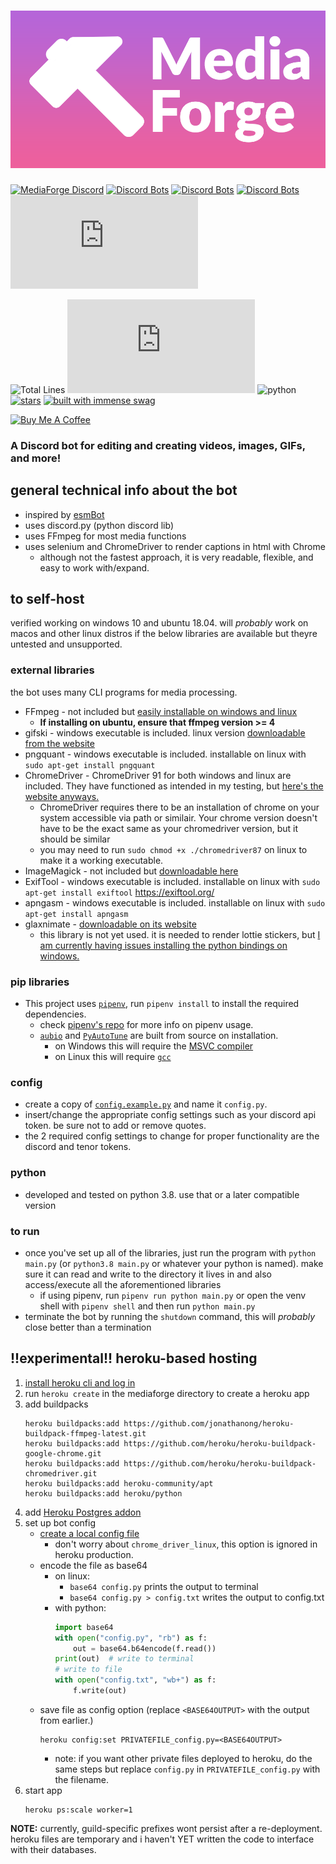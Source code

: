 # ![MediaForge](media/banner.png)

[![MediaForge Discord](https://discordapp.com/api/guilds/803788965215338546/widget.png)](https://discord.gg/xwWjgyVqBz)
[![Discord Bots](https://top.gg/api/widget/status/780570413767983122.svg)](https://top.gg/bot/780570413767983122)
[![Discord Bots](https://top.gg/api/widget/servers/780570413767983122.svg)](https://top.gg/bot/780570413767983122)
[![Discord Bots](https://top.gg/api/widget/upvotes/780570413767983122.svg)](https://top.gg/bot/780570413767983122/vote)
[![uptime](https://app.statuscake.com/button/index.php?Track=6022597&Design=6)](https://uptime.statuscake.com/?TestID=JyWrfGfIjT)

![Total Lines](https://img.shields.io/tokei/lines/github/HexCodeFFF/mediaforge)
![discord.py](https://img.shields.io/github/pipenv/locked/dependency-version/HexCodeFFF/mediaforge/discord.py)
![python](https://img.shields.io/github/pipenv/locked/python-version/HexCodeFFF/mediaforge)
[![stars](https://img.shields.io/github/stars/HexCodeFFF/mediaforge?style=social)](https://github.com/HexCodeFFF/mediaforge/stargazers)
[![built with immense swag](https://img.shields.io/static/v1?label=built+with&message=immense+swag&color=D262BA)](https://knowyourmeme.com/memes/trollface)

<a href="https://www.buymeacoffee.com/reticivis" target="_blank"><img src="https://cdn.buymeacoffee.com/buttons/v2/default-violet.png" alt="Buy Me A Coffee" height=60px></a>

### A Discord bot for editing and creating videos, images, GIFs, and more!

## general technical info about the bot

- inspired by [esmBot](https://github.com/esmBot/esmBot)
- uses discord.py (python discord lib)
- uses FFmpeg for most media functions
- uses selenium and ChromeDriver to render captions in html with Chrome
    - although not the fastest approach, it is very readable, flexible, and easy to work with/expand.

## to self-host

verified working on windows 10 and ubuntu 18.04. will _probably_ work on macos and other linux distros if the below
libraries are available but theyre untested and unsupported.

### external libraries

the bot uses many CLI programs for media processing.

- FFmpeg - not included but [easily installable on windows and linux](https://ffmpeg.org/download.html)
    - **If installing on ubuntu, ensure that ffmpeg version >= 4**
- gifski - windows executable is included. linux version [downloadable from the website](https://gif.ski/)
- pngquant - windows executable is included. installable on linux with `sudo apt-get install pngquant`
- ChromeDriver - ChromeDriver 91 for both windows and linux are included. They have functioned as intended in my
  testing, but [here's the website anyways.](https://chromedriver.chromium.org/)
    - ChromeDriver requires there to be an installation of chrome on your system accessible via path or similair. Your
      chrome version doesn't have to be the exact same as your chromedriver version, but it should be similar
    - you may need to run `sudo chmod +x ./chromedriver87` on linux to make it a working executable.
- ImageMagick - not included but [downloadable here](https://imagemagick.org/script/download.php)
- ExifTool - windows executable is included. installable on linux
  with `sudo apt-get install exiftool` https://exiftool.org/
- apngasm - windows executable is included. installable on linux with `sudo apt-get install apngasm`
- glaxnimate - [downloadable on its website](https://glaxnimate.mattbas.org/download)
    - this library is not yet used. it is needed to render lottie stickers, but
      [I am currently having issues installing the python bindings on windows.](https://gitlab.com/mattbas/glaxnimate/-/issues/398)

### pip libraries

- This project uses [`pipenv`](https://github.com/pypa/pipenv), run `pipenv install` to install the required
  dependencies.
    - check [pipenv's repo](https://github.com/pypa/pipenv) for more info on pipenv usage.
    - [`aubio`](https://pypi.org/project/aubio/) and [`PyAutoTune`](https://github.com/ederwander/PyAutoTune) are built
      from source on installation.
        - on Windows this will require
          the [MSVC compiler](https://visualstudio.microsoft.com/downloads/#build-tools-for-visual-studio-2019)
        - on Linux this will require [`gcc`](https://packages.ubuntu.com/bionic/gcc)

### config

- create a copy of [`config.example.py`](config.example.py) and name it `config.py`.
- insert/change the appropriate config settings such as your discord api token. be sure not to add or remove quotes.
- the 2 required config settings to change for proper functionality are the discord and tenor tokens.

### python

- developed and tested on python 3.8. use that or a later compatible version

### to run

- once you've set up all of the libraries, just run the program with `python main.py` (or `python3.8 main.py` or
  whatever your python is named). make sure it can read and write to the directory it lives in and also access/execute
  all the aforementioned libraries
    - if using pipenv, run `pipenv run python main.py` or open the venv shell with `pipenv shell` and then
      run `python main.py`
- terminate the bot by running the `shutdown` command, this will _probably_ close better than a termination

## !!experimental!! heroku-based hosting

1. [install heroku cli and log in](https://devcenter.heroku.com/articles/getting-started-with-python#set-up)
2. run `heroku create` in the mediaforge directory to create a heroku app
3. add buildpacks
    ```shell
    heroku buildpacks:add https://github.com/jonathanong/heroku-buildpack-ffmpeg-latest.git
    heroku buildpacks:add https://github.com/heroku/heroku-buildpack-google-chrome.git
    heroku buildpacks:add https://github.com/heroku/heroku-buildpack-chromedriver.git
    heroku buildpacks:add heroku-community/apt
    heroku buildpacks:add heroku/python
    ```
4. add [Heroku Postgres addon](https://elements.heroku.com/addons/heroku-postgresql)
5. set up bot config
    - [create a local config file](#config)
        - don't worry about `chrome_driver_linux`, this option is ignored in heroku production.
    - encode the file as base64
        - on linux:
            - `base64 config.py` prints the output to terminal
            - `base64 config.py > config.txt` writes the output to config.txt
        - with python:
            ```python
            import base64
            with open("config.py", "rb") as f:
                out = base64.b64encode(f.read())
            print(out)  # write to terminal
            # write to file
            with open("config.txt", "wb+") as f:
                f.write(out)
            ```
    - save file as config option (replace `<BASE64OUTPUT>` with the output from earlier.)
        ```shell
        heroku config:set PRIVATEFILE_config.py=<BASE64OUTPUT>
        ```
        - note: if you want other private files deployed to heroku, do the same steps but replace `config.py`
          in `PRIVATEFILE_config.py` with the filename.
6. start app
    ```shell
    heroku ps:scale worker=1
    ```

**NOTE:** currently, guild-specific prefixes wont persist after a re-deployment. heroku files are temporary and i
haven't YET written the code to interface with their databases.
